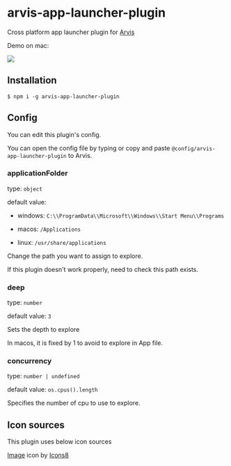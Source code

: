 # arvis-app-launcher-plugin

Cross platform app launcher plugin for [Arvis](https://github.com/jopemachine/arvis)

Demo on mac: 

![](./demo.gif)

## Installation

```
$ npm i -g arvis-app-launcher-plugin
```

## Config

You can edit this plugin's config.

You can open the config file by typing or copy and paste `@config/arvis-app-launcher-plugin` to Arvis.

### applicationFolder

type: `object`

default value: 

* windows: `C:\\ProgramData\\Microsoft\\Windows\\Start Menu\\Programs`

* macos: `/Applications`

* linux: `/usr/share/applications`

Change the path you want to assign to explore.

If this plugin doesn't work properly, need to check this path exists.

### deep

type: `number`

default value: `3`

Sets the depth to explore

In macos, it is fixed by 1 to avoid to explore in App file.

### concurrency

type: `number | undefined`

default value: `os.cpus().length`

Specifies the number of cpu to use to explore.

## Icon sources

This plugin uses below icon sources

<a target="_blank" href="https://icons8.com">Image</a> icon by <a target="_blank" href="https://icons8.com">Icons8</a>